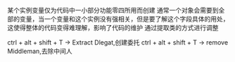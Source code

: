 某个实例变量仅为代码中一小部分功能零四所用而创建
通常一个对象会需要到全部的变量，当一个变量和这个实例没有强相关，但是要了解这个字段具体的用处，这使得整体的代码变得难理解，影响了代码的维护
通过提取类的方式进行调整

ctrl + alt + shift + T -> Extract Dlegat,创建委托
ctrl + alt + shift + T -> remove Middleman,去除中间人
